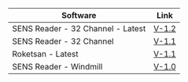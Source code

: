 
| Software    | Link |
| ----------- | ----------- |
| SENS Reader - 32 Channel - Latest | <a href="https://github.com/Blevent/yordamtest/releases/download/main/sensreader-32-channel-x86-v1.2.zip">V-1.2</a> |
| SENS Reader - 32 Channel | <a href="https://github.com/Blevent/yordamtest/releases/download/main/sensreader-32-channel-x86-v1.1.zip">V-1.1</a> |
| Roketsan - Latest | <a href="https://github.com/Blevent/yordamtest/releases/download/main/sensreader-roketsan-x86-v1.1.zip">V-1.1</a> |
| SENS Reader - Windmill | <a href="https://github.com/Blevent/yordamtest/releases/download/main/sensreader-windmil-x86-v1.0.zip">V-1.0</a> |



